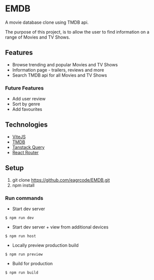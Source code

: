 # EMDB

A movie database clone using TMDB api.

The purpose of this project, is to allow the user to find information on a range of Movies and TV Shows.

## Features

- Browse trending and popular Movies and TV Shows
- Information page - trailers, reviews and more
- Search TMDB api for all Movies and TV Shows

### Future Features

- Add user review
- Sort by genre
- Add favourites

## Technologies

- [ViteJS](https://vitejs.dev/ "ViteJS")
- [TMDB](https://developers.themoviedb.org/3/getting-started/introduction "TMDB")
- [Tanstack Query](https://tanstack.com/query/latest "Tanstack Query")
- [React Router](https://reactrouter.com/en/main/components/routes "React Router")

## Setup

1. git clone https://github.com/eagrcode/EMDB.git
2. npm install

### Run commands

- Start dev server

```console
$ npm run dev
```

- Start dev server + view from additional devices

```console
$ npm run host
```

- Locally preview production build

```console
$ npm run preview
```

- Build for production

```console
$ npm run build
```
